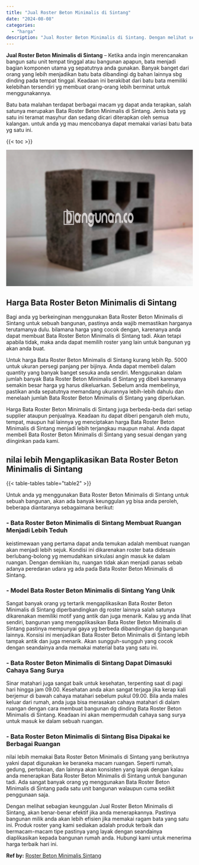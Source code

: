 ```yaml
---
title: "Jual Roster Beton Minimalis di Sintang"
date: "2024-08-08"
categories: 
  - "harga"
description: "Jual Roster Beton Minimalis di Sintang. Dengan melihat sebagian keunggulan Jual Roster Beton Minimalis di Sintang, akan benar-benar efektif jika anda menerap..."
---
```


**Jual Roster Beton Minimalis di Sintang** – Ketika anda ingin merencanakan bangun satu unit tempat tinggal atau bangunan apapun, bata menjadi bagian komponen utama yg sepatutnya anda gunakan. Banyak banget dari orang yang lebih menjadikan batu bata dibandingi dg bahan lainnya sbg dinding pada tempat tinggal. Keadaan ini berakibat dari batu bata memiliki kelebihan tersendiri yg membuat orang-orang lebih berminat untuk menggunakannya.

Batu bata malahan terdapat berbagai macam yg dapat anda terapkan, salah satunya merupakan Bata Roster Beton Minimalis di Sintang. Jenis bata yg satu ini teramat masyhur dan sedang dicari diterapkan oleh semua kalangan. untuk anda yg mau mencobanya dapat memakai variasi batu bata yg satu ini.

{{< toc >}}

![Jual Roster Beton Minimalis di Sintang](/images/bata-roster-minimalis-18.png)

## Harga Bata Roster Beton Minimalis di Sintang

Bagi anda yg berkeinginan menggunakan Bata Roster Beton Minimalis di Sintang untuk sebuah bangunan, pastinya anda wajib memastikan harganya terutamanya dulu. bilamana harga yang cocok dengan, karenanya anda dapat membuat Bata Roster Beton Minimalis di Sintang tadi. Akan tetapi apabila tidak, maka anda dapat memilih roster yang lain untuk bangunan yg akan anda buat.

Untuk harga Bata Roster Beton Minimalis di Sintang kurang lebih Rp. 5000 untuk ukuran persegi panjang per bijinya. Anda dapat membeli dalam quantity yang banyak banget sesuka anda sendiri. Menggunakan dalam jumlah banyak Bata Roster Beton Minimalis di Sintang yg dibeli karenanya semakin besar harga yg harus dikeluarkan. Sebelum anda membelinya, pastikan anda sepatutnya memandang ukurannya lebih-lebih dahulu dan menelaah jumlah Bata Roster Beton Minimalis di Sintang yang diperlukan.

Harga Bata Roster Beton Minimalis di Sintang juga berbeda-beda dari setiap supplier ataupun penjualnya. Keadaan itu dapat diberi pengaruh oleh mutu, tempat, maupun hal lainnya yg menciptakan harga Bata Roster Beton Minimalis di Sintang menjadi lebih terjangkau maupun mahal. Anda dapat membeli Bata Roster Beton Minimalis di Sintang yang sesuai dengan yang diinginkan pada kami.

## nilai lebih Mengaplikasikan Bata Roster Beton Minimalis di Sintang

{{< table-tables table="table2" >}}

Untuk anda yg menggunakan Bata Roster Beton Minimalis di Sintang untuk sebuah bangunan, akan ada banyak keunggulan yg bisa anda peroleh, beberapa diantaranya sebagaimana berikut:

### \- Bata Roster Beton Minimalis di Sintang Membuat Ruangan Menjadi Lebih Teduh

keistimewaan yang pertama dapat anda temukan adalah membuat ruangan akan menjadi lebih sejuk. Kondisi ini dikarenakan roster bata didesain berlubang-bolong yg memudahkan sirkulasi angin masuk ke dalam ruangan. Dengan demikian itu, ruangan tidak akan menjadi panas sebab adanya peredaran udara yg ada pada Bata Roster Beton Minimalis di Sintang.

### \- Model Bata Roster Beton Minimalis di Sintang Yang Unik

Sangat banyak orang yg tertarik mengaplikasikan Bata Roster Beton Minimalis di Sintang diperbandingkan dg roster lainnya salah satunya dikarenakan memiliki motif yang antik dan juga menarik. Kalau yg anda lihat sendiri, bangunan yang mengaplikasikan Bata Roster Beton Minimalis di Sintang pastinya mempunyai gaya yg berbeda dibandingkan dg bangunan lainnya. Konsisi ini menjadikan Bata Roster Beton Minimalis di Sintang lebih tampak antik dan juga menarik. Akan sungguh-sungguh yang cocok dengan seandainya anda memakai material bata yang satu ini.

### \- Bata Roster Beton Minimalis di Sintang Dapat Dimasuki Cahaya Sang Surya

Sinar matahari juga sangat baik untuk kesehatan, terpenting saat di pagi hari hingga jam 09.00. Kesehatan anda akan sangat terjaga jika kerap kali berjemur di bawah cahaya matahari sebelum pukul 09.00. Bila anda males keluar dari rumah, anda juga bisa merasakan cahaya matahari di dalam ruangan dengan cara membuat bangunan dg dinding Bata Roster Beton Minimalis di Sintang. Keadaan ini akan mempermudah cahaya sang surya untuk masuk ke dalam sebuah ruangan.

### \- Bata Roster Beton Minimalis di Sintang Bisa Dipakai ke Berbagai Ruangan

nilai lebih memakai Bata Roster Beton Minimalis di Sintang yang berikutnya yakni dapat digunakan ke beraneka macam ruangan. Seperti rumah, gedung, pertokoan, dan lainnya akan konsisten yang layak dengan kalau anda menerapkan Bata Roster Beton Minimalis di Sintang untuk bangunan tadi. Ada sangat banyak orang yg menggunakan Bata Roster Beton Minimalis di Sintang pada satu unit bangunan walaupun cuma sedikit penggunaan saja.

Dengan melihat sebagian keunggulan Jual Roster Beton Minimalis di Sintang, akan benar-benar efektif jika anda menerapkannya. Pastinya bangunan milik anda akan lebih efisien jika memakai ragam bata yang satu ini. Produk roster yang kami sediakan adalah produk terbaik dan bermacam-macam tipe pastinya yang layak dengan seandainya diaplikasikan kepada bangunan rumah anda. Hubungi kami untuk menerima harga terbaik hari ini.

**Ref by:** [Roster Beton Minimalis Sintang](https://id.wikipedia.org/wiki/Roster)
